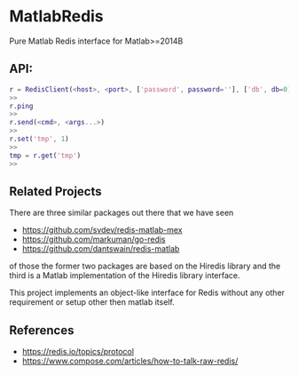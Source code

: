# MatlabRedis
Pure Matlab Redis interface for Matlab>=2014B

## API:
```Matlab
r = RedisClient(<host>, <port>, ['password', password=''], ['db', db=0])
>>
r.ping
>>
r.send(<cmd>, <args...>)
>>
r.set('tmp', 1)
>>
tmp = r.get('tmp')
>>
```

## Related Projects
There are three similar packages out there that we have seen
- https://github.com/svdev/redis-matlab-mex
- https://github.com/markuman/go-redis
- https://github.com/dantswain/redis-matlab

of those the former two packages are based on the Hiredis library and the third is a Matlab implementation of the Hiredis library interface.

This project implements an object-like interface for Redis without any other requirement or setup other then matlab itself.

## References

- https://redis.io/topics/protocol
- https://www.compose.com/articles/how-to-talk-raw-redis/
